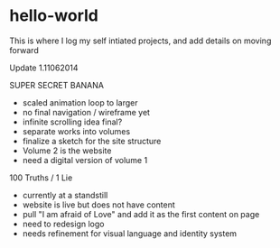 hello-world
===========

 This is where I log my self intiated projects, and add details on moving forward

Update 1.11062014

SUPER SECRET BANANA
- scaled animation loop to larger
- no final navigation / wireframe yet
- infinite scrolling idea final?
- separate works into volumes
- finalize a sketch for the site structure
- Volume 2 is the website
- need a digital version of volume 1

100 Truths / 1 Lie
- currently at a standstill
- website is live but does not have content
- pull "I am afraid of Love" and add it as the first content on page
- need to redesign logo
- needs refinement for visual language and identity system
